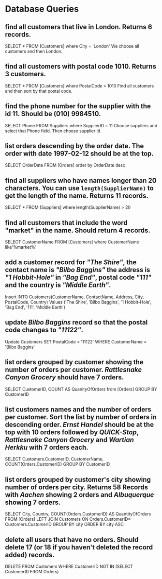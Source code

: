 # Database Queries

## find all customers that live in London. Returns 6 records.
SELECT * FROM [Customers]
where City = 'London'
We choose all customers and then London. 
## find all customers with postal code 1010. Returns 3 customers.
SELECT * FROM [Customers]
where PostalCode = 1010
Find all customers and then sort by that postal code. 
## find the phone number for the supplier with the id 11. Should be (010) 9984510.
SELECT Phone FROM Suppliers
where SupplierID = 11
Choose suppliers and select that Phone field. Then choose supplier id.
## list orders descending by the order date. The order with date 1997-02-12 should be at the top.
SELECT OrderDate FROM [Orders]
order by OrderDate desc
## find all suppliers who have names longer than 20 characters. You can use `length(SupplierName)` to get the length of the name. Returns 11 records.
SELECT * FROM [Suppliers]
where length(SupplierName) > 20
## find all customers that include the word "market" in the name. Should return 4 records.
SELECT CustomerName FROM [Customers]
where CustomerName like'%market%'

## add a customer record for _"The Shire"_, the contact name is _"Bilbo Baggins"_ the address is _"1 Hobbit-Hole"_ in _"Bag End"_, postal code _"111"_ and the country is _"Middle Earth"_.
Insert INTO Customers(CustomerName, ContactName, Address, City, PostalCode, Country)
Values ('The Shire', 'Bilbo Baggins', '1 Hobbit-Hole', 'Bag End', '111', 'Middle Earth')
## update _Bilbo Baggins_ record so that the postal code changes to _"11122"_.
Update Customers
SET PostalCode = '11122'
WHERE CustomerName = 'Bilbo Baggins'
## list orders grouped by customer showing the number of orders per customer. _Rattlesnake Canyon Grocery_ should have 7 orders.

SELECT CustomerID, COUNT AS QuanityOfOrders from [Orders] GROUP BY CustomerID

## list customers names and the number of orders per customer. Sort the list by number of orders in descending order. _Ernst Handel_ should be at the top with 10 orders followed by _QUICK-Stop_, _Rattlesnake Canyon Grocery_ and _Wartian Herkku_ with 7 orders each.
SELECT Customers.CustomerID, CustomerName, COUNT(Orders.CustomerID) GROUP BY CustomerID

## list orders grouped by customer's city showing number of orders per city. Returns 58 Records with _Aachen_ showing 2 orders and _Albuquerque_ showing 7 orders.
SELECT City, Country, COUNT(Orders.CustomerID) AS QuantityOfOrders FROM [Orders] LEFT JOIN Customers ON Orders.CustomerID= Customers.CustomerID GROUP BY city ORDER BY city ASC
## delete all users that have no orders. Should delete 17 (or 18 if you haven't deleted the record added) records.
DELETE FROM Customers WHERE CustomerID NOT IN (SELECT CustomerID FROM Orders)